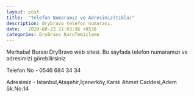 ```yaml
---
layout: post
title:  "Telefon Numaramız ve Adresimiz(tıkla)"
description: drybravo telefon numarası.
date:   2020-08-23 21:03:36 +0530
categories: DryBravo KuruTemizleme
---
```

Merhaba! Burası DryBravo web sitesi.
Bu sayfada telefon numaramızı ve adresimizi görebilirsiniz

Telefon No - 0546 684 34 34

Adresimiz - Istanbul,Ataşehir,İçenerköy,Karslı Ahmet Caddesi,Adem Sk.No:14
